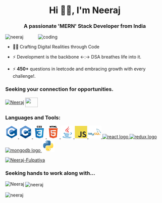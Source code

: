 <h1 align="center">Hi 🧍‍♂️, I'm Neeraj </h1>
<h3 align="center">A passionate 'MERN' Stack Developer from India</h3>

<img align="right" alt="coding" width="400" src="https://user-images.githubusercontent.com/55389276/140866485-8fb1c876-9a8f-4d6a-98dc-08c4981eaf70.gif">

<p align="left"> <img src="https://komarev.com/ghpvc/?username=Neeraj-Fulpatiya&label=Profile%20views&color=0e75b6&style=flat" alt="neeraj" /> </p>

- 👨‍💻 Crafting Digital Realities through Code

- ⚡ Development is the backbone <-:-> DSA breathes life into it.
- ⚡ **450+** questions in leetcode and embracing growth with every challenge!.


<h3 align="left">Seeking your connection for opportunities.</h3>
<p align="left">
<a href="https://linkedin.com/in/neeraj-fulpatiya" target="blank"><img align="center" src="https://raw.githubusercontent.com/rahuldkjain/github-profile-readme-generator/master/src/images/icons/Social/linked-in-alt.svg" alt="Neeraj" height="30" width="40" /></a>
<a href="https://instagram.com/neerajfulpatiya" target="blank"><img align="center" src="https://raw.githubusercontent.com/rahuldkjain/github-profile-readme-generator/master/src/images/icons/Social/instagram.svg" alt="" height="30" width="40" /></a>

 
</p>

<h3 align="left">Languages and Tools:</h3>
<p align="left"> <a href="https://www.cprogramming.com/" target="_blank" rel="noreferrer"> <img src="https://raw.githubusercontent.com/devicons/devicon/master/icons/c/c-original.svg" alt="c" width="40" height="40"/> </a> <a href="https://www.w3schools.com/cpp/" target="_blank" rel="noreferrer"> <img src="https://raw.githubusercontent.com/devicons/devicon/master/icons/cplusplus/cplusplus-original.svg" alt="cplusplus" width="40" height="40"/> </a> <a href="https://www.w3schools.com/css/" target="_blank" rel="noreferrer"> <img src="https://raw.githubusercontent.com/devicons/devicon/master/icons/css3/css3-original-wordmark.svg" alt="css3" width="40" height="40"/> </a> <a href="https://www.w3.org/html/" target="_blank" rel="noreferrer"> <img src="https://raw.githubusercontent.com/devicons/devicon/master/icons/html5/html5-original-wordmark.svg" alt="html5" width="40" height="40"/> </a> <a href="https://www.java.com" target="_blank" rel="noreferrer"> <img src="https://raw.githubusercontent.com/devicons/devicon/master/icons/java/java-original.svg" alt="java" width="40" height="40"/> </a> <a href="https://developer.mozilla.org/en-US/docs/Web/JavaScript" target="_blank" rel="noreferrer"> <img src="https://raw.githubusercontent.com/devicons/devicon/master/icons/javascript/javascript-original.svg" alt="javascript" width="40" height="40"/> </a> <a href="https://www.mathworks.com/" target="_blank" rel="noreferrer"> <img src="https://raw.githubusercontent.com/devicons/devicon/master/icons/mysql/mysql-original-wordmark.svg" alt="mysql" width="40" height="40"/> </a> <a href="https://pandas.pydata.org/" target="_blank" rel="noreferrer">  <img src="https://cdn.jsdelivr.net/gh/devicons/devicon/icons/react/react-original.svg" width="40" height="40" alt="react logo"  />
  <img src="https://skillicons.dev/icons?i=redux" height="40" width="40" alt="redux logo"  />
  <img src="https://skillicons.dev/icons?i=mongodb" height="40" width="40"  alt="mongodb logo"  />
  <img src="https://raw.githubusercontent.com/devicons/devicon/master/icons/python/python-original.svg" alt="python" width="40" height="40"/> </a> </p>

<p align="left"> <a href="https://github.com/ryo-ma/github-profile-trophy"><img src="https://github-profile-trophy.vercel.app/?username=Abhishek-Thakur14" alt="Neeraj-Fulpatiya" /></a> </p>
<h3 align="left">Seeking hands to work along with...  </h3>
<p><img align="left" src="https://github-readme-stats.vercel.app/api/top-langs?username=Neeraj-Fulpatiya&show_icons=true&locale=en&layout=compact" alt="Neeraj" /></p>

<p>&nbsp;<img align="center" src="https://github-readme-stats.vercel.app/api?username=Neeraj-Fulpatiya&show_icons=true&locale=en" alt="neeraj" /></p>

<p><img align="center" src="https://github-readme-streak-stats.herokuapp.com/?user=Neeraj-Fulpatiya&" alt="neeraj" /></p>
